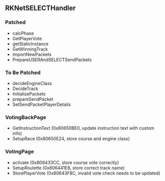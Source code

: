 ## RKNetSELECTHandler

### Patched
- calcPhase
- GetPlayerVote
- getStaticInstance
- GetWinningTrack
- ImportNewPackets
- PrepareUSERAndSELECTSendPackets

### To Be Patched
- decideEngineClass
- DecideTrack
- InitializePackets
- prepareSendPacket
- SetSendPacketPlayerDetails

### VotingBackPage
- GetInstructionText (0x80650BE0, update instruction text with custom info)
- SetupRace (0x80650E24, store course and engine class)

### VotingPage
- activate (0x806433CC, store course vote correctly)
- SetupRoulette (0x806441E8, store correct track name)
- StorePlayerVote (0x80643F8C, invalid vote check needs to be updated)
